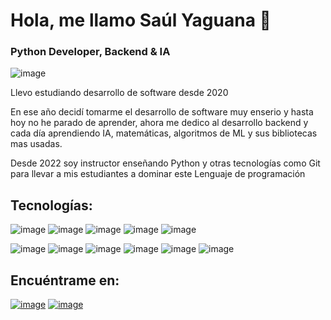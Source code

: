 # Hola, me llamo **Saúl Yaguana** 👋

### Python Developer, Backend & IA

![image](https://user-images.githubusercontent.com/83479030/219871878-162910a4-7bcc-4c77-8a5e-8b0b8e67b897.png)


Llevo estudiando desarrollo de software desde 2020

En ese año decidí tomarme el desarrollo de software muy enserio y hasta hoy no he parado de aprender,
ahora me dedico al desarrollo backend y cada día aprendiendo IA, matemáticas, algoritmos de ML y sus bibliotecas mas usadas.

Desde 2022 soy instructor enseñando Python y otras tecnologías como Git para llevar a mis estudiantes a dominar este Lenguaje de programación

## Tecnologías:
![image](https://user-images.githubusercontent.com/83479030/219872689-c07eba7d-593a-4e54-9077-0a0c8d33efa7.png)
![image](https://user-images.githubusercontent.com/83479030/219874461-3ee3cc12-2c50-4eb0-bd7c-5449fd58044f.png)
![image](https://user-images.githubusercontent.com/83479030/219872770-86fcd260-482c-4890-a9f8-d34a7fb6216a.png)
![image](https://user-images.githubusercontent.com/83479030/219872781-16fa3a3d-de7a-4d59-ba02-46336e16ec26.png)
![image](https://user-images.githubusercontent.com/83479030/219873447-d7dcc087-dfd1-43cd-b334-1673afceef33.png)

![image](https://user-images.githubusercontent.com/83479030/219874160-d0f13183-1dd4-4dac-84ae-4cc155ca4677.png)
![image](https://user-images.githubusercontent.com/83479030/219874240-aa22a5a9-0c1b-4c40-b8f4-e925bf2729f2.png)
![image](https://user-images.githubusercontent.com/83479030/219874314-ad115124-3714-4483-8f15-6c4bf3f52423.png)
![image](https://user-images.githubusercontent.com/83479030/219874371-8d29b4e2-dfc9-400f-bdaf-7b39ee58dbeb.png)
![image](https://user-images.githubusercontent.com/83479030/219874541-304d9c9b-9c66-443a-82dc-34f826f8d35a.png)
![image](https://user-images.githubusercontent.com/83479030/219874570-59d6eef2-ed09-4d40-9966-27c2c0b05d3d.png)


## Encuéntrame en:
[![image](https://user-images.githubusercontent.com/83479030/219873171-ad762f1a-af75-4d4e-aa2f-8cc64d28e06d.png)](https://twitter.com/saulyaguana)
[![image](https://user-images.githubusercontent.com/83479030/219873363-32630271-04a1-46f5-8dc0-f156f31cc937.png)](https://www.instagram.com/saul_yaguana/)
